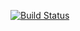 [![Build Status](https://travis-ci.org/EightShapes/esds-hostile-css.svg?branch=master)](https://travis-ci.org/EightShapes/esds-hostile-css)
